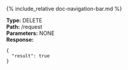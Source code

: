 {% include_relative doc-navigation-bar.md %}

**Type:** DELETE<br>
**Path:** /request<br>
**Parameters:** NONE<br>
**Response:**<br>
```shell
{
  "result": true
}
```